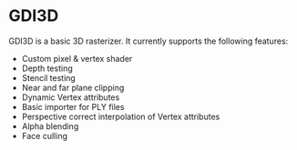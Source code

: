 # GDI3D
GDI3D is a basic 3D rasterizer. It currently supports the following features:

- Custom pixel & vertex shader
- Depth testing
- Stencil testing
- Near and far plane clipping
- Dynamic Vertex attributes
- Basic importer for PLY files
- Perspective correct interpolation of Vertex attributes
- Alpha blending
- Face culling
